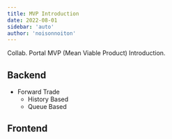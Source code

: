 ```yaml
---
title: MVP Introduction
date: 2022-08-01
sidebar: 'auto'
author: 'noisonnoiton'
---
```


Collab. Portal MVP (Mean Viable Product) Introduction.

## Backend

- Forward Trade
  - History Based
  - Queue Based

## Frontend
